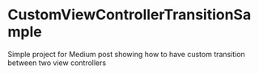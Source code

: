 # CustomViewControllerTransitionSample
Simple project for Medium post showing how to have custom transition between two view controllers
